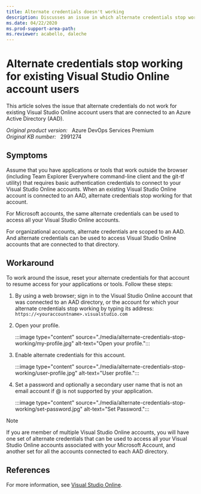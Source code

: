 ```yaml
---
title: Alternate credentials doesn't working
description: Discusses an issue in which alternate credentials stop working for existing Visual Studio Online account users after you connect to an Azure Active Directory (AAD).
ms.date: 04/22/2020
ms.prod-support-area-path:
ms.reviewer: acabello, daleche
---
```

# Alternate credentials stop working for existing Visual Studio Online account users

This article solves the issue that alternate credentials do not work for existing Visual Studio Online account users that are connected to an Azure Active Directory (AAD).

_Original product version:_ &nbsp; Azure DevOps Services Premium  
_Original KB number:_ &nbsp; 2991274

## Symptoms

Assume that you have applications or tools that work outside the browser (including Team Explorer Everywhere command-line client and the git-tf utility) that requires basic authentication credentials to connect to your Visual Studio Online accounts. When an existing Visual Studio Online account is connected to an AAD, alternate credentials stop working for that account.

For Microsoft accounts, the same alternate credentials can be used to access all your Visual Studio Online accounts.

For organizational accounts, alternate credentials are scoped to an AAD. And alternate credentials can be used to access Visual Studio Online accounts that are connected to that directory.

## Workaround

To work around the issue, reset your alternate credentials for that account to resume access for your applications or tools. Follow these steps:

1. By using a web browser; sign in to the Visual Studio Online account that was connected to an AAD directory, or the account for which your alternate credentials stop working by typing its address:  
    `https://<youraccountname>.visualstudio.com`

2. Open your profile.

    :::image type="content" source="./media/alternate-credentials-stop-working/my-profile.jpg" alt-text="Open your profile.":::

3. Enable alternate credentials for this account.

    :::image type="content" source="./media/alternate-credentials-stop-working/user-profile.jpg" alt-text="User profile.":::

4. Set a password and optionally a secondary user name that is not an email account if @ is not supported by your application.

    :::image type="content" source="./media/alternate-credentials-stop-working/set-password.jpg" alt-text="Set Password.":::

> [!NOTE]
> If you are member of multiple Visual Studio Online accounts, you will have one set of alternate credentials that can be used to access all your Visual Studio Online accounts associated with your Microsoft Account, and another set for all the accounts connected to each AAD directory.

## References

For more information, see [Visual Studio Online](https://www.visualstudio.com/).
